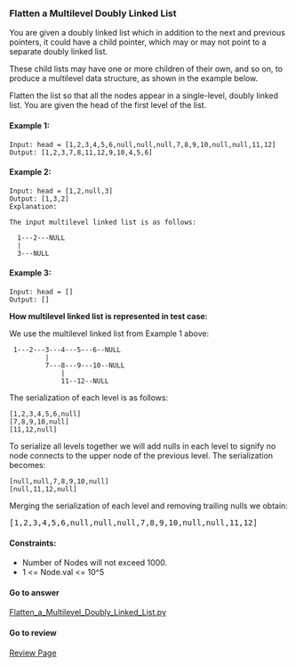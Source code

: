 ### Flatten a Multilevel Doubly Linked List

You are given a doubly linked list which in addition to the next and previous pointers, it could have a child pointer, which may or may not point to a separate doubly linked list.

These child lists may have one or more children of their own, and so on, to produce a multilevel data structure, as shown in the example below.

Flatten the list so that all the nodes appear in a single-level, doubly linked list. You are given the head of the first level of the list.

#### Example 1:

```
Input: head = [1,2,3,4,5,6,null,null,null,7,8,9,10,null,null,11,12]
Output: [1,2,3,7,8,11,12,9,10,4,5,6]
```

#### Example 2:

```
Input: head = [1,2,null,3]
Output: [1,3,2]
Explanation:

The input multilevel linked list is as follows:

  1---2---NULL
  |
  3---NULL
```

#### Example 3:

```
Input: head = []
Output: []
```

**How multilevel linked list is represented in test case:**

We use the multilevel linked list from Example 1 above:
```
 1---2---3---4---5---6--NULL
         |
         7---8---9---10--NULL
             |
             11--12--NULL
```

The serialization of each level is as follows:

```
[1,2,3,4,5,6,null]
[7,8,9,10,null]
[11,12,null]
```

To serialize all levels together we will add nulls in each level to signify no node connects to the upper node of the previous level. The serialization becomes:

```[1,2,3,4,5,6,null]
[null,null,7,8,9,10,null]
[null,11,12,null]
```

Merging the serialization of each level and removing trailing nulls we obtain:

<pre>[1,2,3,4,5,6,null,null,null,7,8,9,10,null,null,11,12]</pre>

#### Constraints:

* Number of Nodes will not exceed 1000.
* 1 <= Node.val <= 10^5

####  Go to answer

[Flatten_a_Multilevel_Doubly_Linked_List.py](https://github.com/Kelv1nYu/LeetCode_Practices/blob/master/Code/Flatten_a_Multilevel_Doubly_Linked_List.py)

#### Go to review

[Review Page](https://github.com/Kelv1nYu/LeetCode_Practices/blob/master/Review/Flatten_a_Multilevel_Doubly_Linked_List.md)